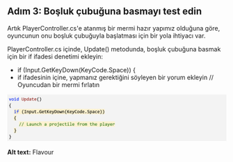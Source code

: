 ## Adım 3: Boşluk çubuğuna basmayı test edin

Artık PlayerController.cs'e atanmış bir mermi hazır yapımız olduğuna göre, oyuncunun onu boşluk çubuğuyla başlatması için bir yola ihtiyacı var.

PlayerController.cs içinde, Update() metodunda, boşluk çubuğuna basmak için bir if ifadesi denetimi ekleyin:
- if (Input.GetKeyDown(KeyCode.Space)) {
- if ifadesinin içine, yapmanız gerektiğini söyleyen bir yorum ekleyin // Oyuncudan bir mermi fırlatın

![figures](https://raw.githubusercontent.com/Kodluyoruz/taskforce/main/unity-junior-programmer/test-spacebar-press/figures/CWC_A.4.3_image2.png)

**Alt text:** Flavour








